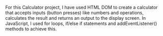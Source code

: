 For this Calculator project, I have used HTML DOM to create a calculator that accepts inputs (button presses) like numbers and operations, calculates the result and returns an output to the display screen. In JavaScript, I used for loops, if/else if statements and addEventListener() methods to achieve this. 

